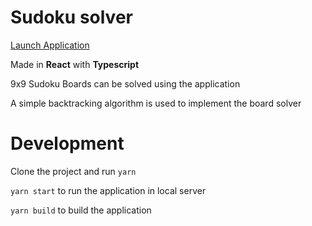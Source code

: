 # Sudoku solver

[Launch Application](https://kay-af.github.io/sudoku-solver/)

Made in **React** with **Typescript**

9x9 Sudoku Boards can be solved using the application

A simple backtracking algorithm is used to implement the board solver

# Development

Clone the project and run `yarn`

`yarn start` to run the application in local server

`yarn build` to build the application
